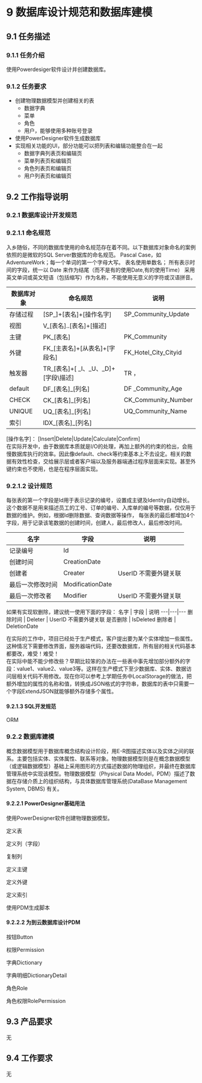 # 9 数据库设计规范和数据库建模

## 9.1 任务描述

### 9.1.1 任务介绍

使用Powerdesiger软件设计并创建数据库。

### 9.1.2 任务要求

- 创建物理数据模型并创建相关的表
  - 数据字典
  - 菜单
  - 角色
  - 用户，能够使用多种账号登录
- 使用PowerDesigner软件生成数据库
- 实现相关功能的UI，部分功能可以把列表和编辑功能整合在一起
  - 数据字典列表页和编辑页
  - 菜单列表页和编辑页
  - 角色列表页和编辑页
  - 用户列表页和编辑页

## 9.2 工作指导说明

### 9.2.1 数据库设计开发规范

### 9.2.1.1 命名规范

入乡随俗，不同的数据库使用的命名规范存在着不同。以下数据库对象命名的案例依照的是微软的SQL Server数据库的命名规范。
Pascal Case，如AdventureWork；每一个单词的第一个字母大写。
表名使用单数名；
所有表示时间的字段，统一以 Date 来作为结尾（而不是有的使用Date,有的使用Time）
采用英文单词或英文短语（包括缩写）作为名称，不能使用无意义的字符或汉语拼音。

数据库对象 |命名规范 | 说明
---|---|---
存储过程 | [SP_]+[表名]+[操作名字] | SP_Community_Update
视图 | V_[表名]..[表名]+[描述]
主键 | PK_[表名] | PK_Community
外键 | FK_[主表名]+[从表名]+[字段名] | FK_Hotel_City_Cityid
触发器 | TR_[表名]+[ _I、_U、_D]+[字段\描述] | TR ，
default | DF_[表名]_[列名] | DF _Community_Age
CHECK | CK_[表名]_[列名] | CK_Community_Number
UNIQUE | UQ_[表名]_[列名] | UQ_Community_Name
索引 | IDX_[表名]_[列名] |

[操作名字]：
[Insert|Delete|Update|Calculate|Confirm]  
在实际开发中，由于数据库本质就是I/O的处理，再加上额外的约束的检出，会拖慢数据库执行的效率。因此像default、check等约束基本上不去设定。相关的数据有效性检查，交给展示层或者客户端以及服务器端通过程序层面来实现。甚至外键约束也不使用，也是在程序层面实现。

### 9.2.1.2 设计规范

每张表的第一个字段是Id用于表示记录的编号，设置成主键及Identity自动增长。这个数据不是用来描述员工的工号、订单的编号、入库单的编号等数据，仅仅用于数据的维护。例如，根据Id删除数据、查询数据等操作，
每张表的最后都增加4个字段，用于记录该笔数据的创建时间，创建人，最后修改人，最后修改时间。

名字 | 字段 | 说明
---|---|---
记录编号 | Id
创建时间 | CreationDate
创建者 | Creater | UserID 不需要外键关联
最后一次修改时间 | ModificationDate
最后一次修改者 | Modifier | UserID 不需要外键关联

如果有实现软删除，建议统一使用下面的字段：
名字 | 字段 | 说明
---|---|---
删除时间 | Deleter | UserID 不需要外键关联
是否删除 | IsDeleted
删除者 | DeletionDate

在实际的工作中，项目已经处于生产模式，客户提出要为某个实体增加一些属性。这种情况下需要修改界面，服务器端代码，还要改数据库，所有层的相关代码基本都要改，难受！难受！  
在实际中能不能少修改些？早期比较笨的办法在一些表中事先增加部分额外的字段：value1、value2、value3等。这样在生产模式下至少数据库、实体、数据访问层相关代码不用修改。现在你可以参考上学期任务中LocalStorage的做法，把额外增加的属性的名称和值，转换成JSON格式的字符串，数据库的表中只需要一个字段ExtendJSON就能够额外存储多个属性。

#### 9.2.1.3 SQL开发规范

ORM

### 9.2.2 数据库建模

概念数据模型用于数据库概念结构设计阶段，用E-R图描述实体以及实体之间的联系。主要包括实体、实体属性、联系等对象。物理数据模型则是在概念数据模型（或逻辑数据模型）基础上采用图形的方式描述数据的物理组织，并最终在数据库管理系统中实现该模型。物理数据模型（Physical Data Model，PDM）描述了数据在存储介质上的组织结构，与具体数据库管理系统(DataBase Management System, DBMS) 有关。

#### 9.2.2.1 PowerDesigner基础用法

使用PowerDesigner软件创建物理数据模型。

定义表

定义列（字段）

复制列

定义主键

定义外键

定义索引

使用PDM生成脚本

#### 9.2.2.2 为到云数据库设计PDM

按钮Button

权限Permission

字典Dictionary

字典明细DictionaryDetail

角色Role

角色权限RolePermission



## 9.3 产品要求

无

## 9.4 工作要求

无
